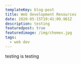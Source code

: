 ```yaml
---
templateKey: blog-post
title: Web development Resources
date: 2020-05-15T19:41:09.961Z
description: testing
featuredpost: true
featuredimage: /img/chemex.jpg
tags:
  - web dev
---
```

testing is testing